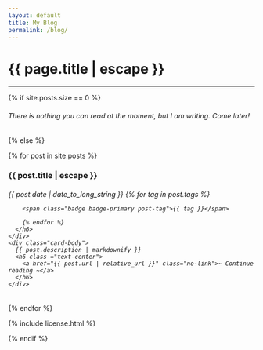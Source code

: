 ```yaml
---
layout: default
title: My Blog
permalink: /blog/
---
```


<h1 class="text-center title">{{ page.title | escape }}</h1>
<hr class="title">

{% if site.posts.size == 0 %}

  <h6>There is nothing you can read at the moment, but I am writing. Come later!</h6>

{% else %}

{% for post in site.posts %}

  <div class="card border-secondary post-card">
    <div class="card-header bg-secondary border-secondary">
      <h3 class="card-title text-white">{{ post.title | escape }}</h3>
      <h6 class="card-subtitle mb-2">
        <span class="blog-date">{{ post.date | date_to_long_string }}</span>
        {% for tag in post.tags %}

        <span class="badge badge-primary post-tag">{{ tag }}</span>

        {% endfor %}
      </h6>
    </div>
    <div class="card-body">
      {{ post.description | markdownify }}
      <h6 class ="text-center">
        <a href="{{ post.url | relative_url }}" class="no-link">~ Continue reading ~</a>
      </h6>
    </div>
  </div>

{% endfor %}

{% include license.html %}

{% endif %}
